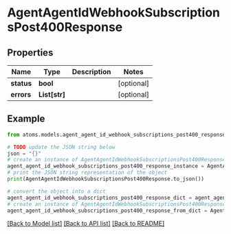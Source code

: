 # AgentAgentIdWebhookSubscriptionsPost400Response


## Properties

Name | Type | Description | Notes
------------ | ------------- | ------------- | -------------
**status** | **bool** |  | [optional] 
**errors** | **List[str]** |  | [optional] 

## Example

```python
from atoms.models.agent_agent_id_webhook_subscriptions_post400_response import AgentAgentIdWebhookSubscriptionsPost400Response

# TODO update the JSON string below
json = "{}"
# create an instance of AgentAgentIdWebhookSubscriptionsPost400Response from a JSON string
agent_agent_id_webhook_subscriptions_post400_response_instance = AgentAgentIdWebhookSubscriptionsPost400Response.from_json(json)
# print the JSON string representation of the object
print(AgentAgentIdWebhookSubscriptionsPost400Response.to_json())

# convert the object into a dict
agent_agent_id_webhook_subscriptions_post400_response_dict = agent_agent_id_webhook_subscriptions_post400_response_instance.to_dict()
# create an instance of AgentAgentIdWebhookSubscriptionsPost400Response from a dict
agent_agent_id_webhook_subscriptions_post400_response_from_dict = AgentAgentIdWebhookSubscriptionsPost400Response.from_dict(agent_agent_id_webhook_subscriptions_post400_response_dict)
```
[[Back to Model list]](../README.md#documentation-for-models) [[Back to API list]](../README.md#documentation-for-api-endpoints) [[Back to README]](../README.md)


